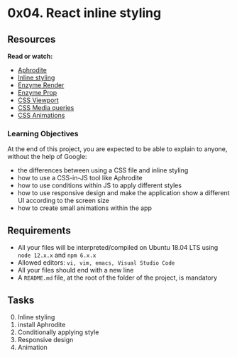 # 0x04. React inline styling

## Resources

**Read or watch:**

* <a href="https://intranet.alxswe.com/rltoken/DfGvHrI6zsKtKFEYWajLoA">Aphrodite</a>
* <a href="https://intranet.alxswe.com/rltoken/s2il-pXJvk6Lxj6BmAWG9Q">Inline styling</a>
* <a href="https://intranet.alxswe.com/rltoken/hX2sEidBZzVuGUNhCv3MWA">Enzyme Render</a>
* <a href="https://intranet.alxswe.com/rltoken/lhm4Qeyjz3oyCa6C4zgzCQ">Enzyme Prop</a>
* <a href="https://intranet.alxswe.com/rltoken/IegHHFC5DpSqXeHIccDZDg">CSS Viewport</a>
* <a href="https://intranet.alxswe.com/rltoken/6-GPqaJjRsdE9qgy_8ZTpg">CSS Media queries</a>
* <a href="https://intranet.alxswe.com/rltoken/z02z0ouci-gTwD0zDk5Kcw">CSS Animations</a>


### Learning Objectives

At the end of this project, you are expected to be able to explain to anyone, without the help of Google:

* the differences between using a CSS file and inline styling
* how to use a CSS-in-JS tool like Aphrodite
* how to use conditions within JS to apply different styles
* how to use responsive design and make the application show a different UI according to the screen size
* how to create small animations within the app

## Requirements

* All your files will be interpreted/compiled on Ubuntu 18.04 LTS using `node 12.x.x` and `npm 6.x.x`
* Allowed editors: `vi, vim, emacs, Visual Studio Code`
* All your files should end with a new line
* A `README.md` file, at the root of the folder of the project, is mandatory


## Tasks 

 0. Inline styling
 1. install Aphrodite
 2. Conditionally applying style
 3. Responsive design
 4. Animation
